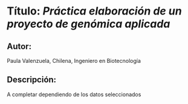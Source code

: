 # Título: ***Práctica elaboración de un proyecto de genómica aplicada***
## Autor: 
Paula Valenzuela, Chilena, Ingeniero en Biotecnología
## Descripción:
A completar dependiendo de los datos seleccionados

